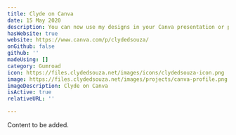 ```yaml
---
title: Clyde on Canva
date: 15 May 2020
description: You can now use my designs in your Canva presentation or posters. Simply head over to my profile and select the designs you'd like to use. These designs are also searchable from the Canva editor.
hasWebsite: true
website: https://www.canva.com/p/clydedsouza/
onGithub: false
github: ''
madeUsing: []
category: Gumroad
icon: https://files.clydedsouza.net/images/icons/clydedsouza-icon.png
image: https://files.clydedsouza.net/images/projects/canva-profile.png
imageDescription: Clyde on Canva
isActive: true
relativeURL: ''

---
```

Content to be added.